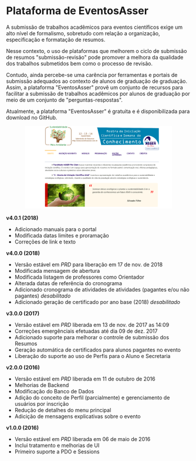 # Plataforma de EventosAsser

A submissão de trabalhos acadêmicos para eventos científicos exige um alto nível de formalismo, sobretudo com relação a organização, especificação e formatação de resumos. 

Nesse contexto, o uso de plataformas que melhorem o ciclo de submissão de resumos "submissão-revisão" pode promover a melhora da qualidade dos trabalhos submetidos bem como o processo de revisão. 

Contudo, ainda percebe-se uma carência por ferramentas e portais de submissão adequados ao contexto de alunos de graduação de graduação. Assim, a plataforma "EventosAsser" provê um conjunto de recursos para facilitar a submissão de trabalhos acadêmicos por alunos de graduação por meio de um conjunto de "perguntas-respostas". 

Atualmente, a plataforma "EventosAsser" é gratuita e é disponibilizada para download no GitHub.

<p align="center">
  <img width="400" src="eventosasser.png" alt="Screenshot"/>
</p>

**v4.0.1 (2018)**
   - Adicionado manuais para o portal
   - Modificada datas limites e proramação
   - Correções de link e texto


**v4.0.0 (2018)**
   - Versão estável em *PRD* para liberação em 17 de nov. de 2018
   - Modificada mensagem de abertura
   - Modificada listagem de professores como Orientador
   - Alterada datas de referência do cronograma
   - Adicionado cronograma de atividades de atividades (pagantes e/ou não pagantes) _desabilitado_
   - Adicionado geração de certificado por ano base (2018) _desabilitado_

**v3.0.0 (2017)**
   - Versão estável em *PRD* liberada em 13 de nov. de 2017 as 14:09
   - Correções emergênciais efetuadas até dia 09 de dez. 2017
   - Adicionado suporte para melhorar o controle de submissão dos Resumos
   - Geração automática de certificados para alunos pagantes no evento
   - Liberação do suporte ao uso de Perfis para o Aluno e Secretaria

**v2.0.0 (2016)**
   - Versão estável em *PRD* liberada em 11 de outubro de 2016
   - Melhorias de Backend
   - Modificação do Banco de Dados
   - Adição do conceito de Perfil (parcialmente) e gerenciamento de usuários por inscrição
   - Redução de detalhes do menu principal
   - Adicição de mensagens explicativas sobre o evento

**v1.0.0 (2016)**
   - Versão estável em *PRD* liberada em 06 de maio de 2016   
   - Inclui tratamento e melhorias de UI
   - Primeiro suporte a PDO e Sessions
